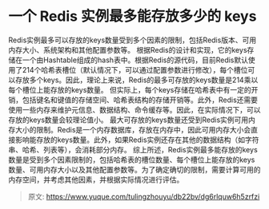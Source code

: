 # 一个 Redis 实例最多能存放多少的 keys

Redis实例最多可以存放的keys数量受到多个因素的限制，包括Redis版本、可用内存大小、系统架构和其他配置参数等。
根据Redis的设计和实现，它的keys存储在一个由Hashtable组成的hash表中。根据Redis的源代码，目前Redis默认使用了214个哈希表槽位（默认情况下，可以通过配置参数进行修改），每个槽位可以存放多个keys。因此，理论上来说，Redis的最多可存放的keys数量是214乘以每个槽位上能存放的keys数量。
但实际上，每个keys存储在哈希表中有一定的开销，包括键名和键值的存储空间、哈希表结构的存储开销等。此外，Redis还需要使用一些内存来维护元信息、数据结构、命令缓存等。因此，在实际情况下，可以存放的keys数量会较理论值小。
最大可存放的keys数量还受到Redis实例可用内存大小的限制。Redis是一个内存数据库，存放在内存中，因此可用内存大小会直接影响能存放的keys数量。此外，如果Redis实例还存在其他的数据结构（如字符串、哈希、列表等），会消耗部分内存。
综上所述，Redis实例最多能存放的keys数量是受到多个因素限制的，包括哈希表的槽位数量、每个槽位上能存放的keys数量、可用内存大小以及其他配置参数等。为了确定确切的限制，需要计算可用的内存空间，并考虑其他因素，并根据实际情况进行评估。



> 原文: <https://www.yuque.com/tulingzhouyu/db22bv/dg6rlquw6h5zrfzi>